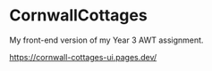 # CornwallCottages
 My front-end version of my Year 3 AWT assignment.

<a href="https://cornwall-cottages-ui.pages.dev/" target="_blank">https://cornwall-cottages-ui.pages.dev/</a>
